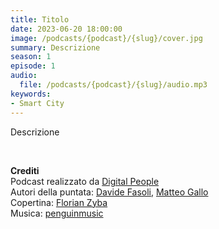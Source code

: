 ```yaml
---
title: Titolo
date: 2023-06-20 18:00:00
image: /podcasts/{podcast}/{slug}/cover.jpg
summary: Descrizione
season: 1
episode: 1
audio:
  file: /podcasts/{podcast}/{slug}/audio.mp3
keywords:
- Smart City
---
```


Descrizione

<br>

**Crediti**<br>
Podcast realizzato da [Digital People](https://w3id.org/digitalpeople)<br>
Autori della puntata: [Davide Fasoli](https://www.linkedin.com/in/davide-fasoli-2b3246179/), [Matteo Gallo](https://www.linkedin.com/in/matteo-gallo-4a5ab31a8/)<br>
Copertina: [Florian Zyba](https://www.linkedin.com/in/florian-zyba/)<br>
Musica: [penguinmusic](https://pixabay.com/users/penguinmusic-24940186/)